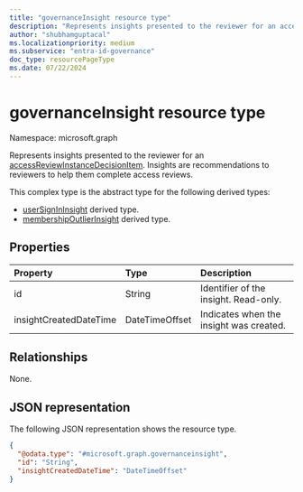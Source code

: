 ```yaml
---
title: "governanceInsight resource type"
description: "Represents insights presented to the reviewer for an accessReviewInstanceDecisionItem."
author: "shubhamguptacal"
ms.localizationpriority: medium
ms.subservice: "entra-id-governance"
doc_type: resourcePageType
ms.date: 07/22/2024
---
```


# governanceInsight resource type

Namespace: microsoft.graph

Represents insights presented to the reviewer for an [accessReviewInstanceDecisionItem](accessreviewinstancedecisionitem.md). Insights are recommendations to reviewers to help them complete access reviews.

This complex type is the abstract type for the following derived types:
+ [userSignInInsight](usersignininsight.md) derived type.
+ [membershipOutlierInsight](membershipoutlierinsight.md) derived type.

## Properties
| Property    | Type   | Description |
| :---------------| :---------- | :---------- |
| id | String | Identifier of the insight. Read-only. |
| insightCreatedDateTime | DateTimeOffset | Indicates when the insight was created. |

## Relationships
None.

## JSON representation
The following JSON representation shows the resource type.
<!-- {
  "blockType": "resource",
  "@odata.type": "microsoft.graph.governanceInsight",
  "keyProperty": "id"
}
-->
``` json
{
  "@odata.type": "#microsoft.graph.governanceinsight",
  "id": "String",
  "insightCreatedDateTime": "DateTimeOffset"
}
```

<!--
{
  "type": "#page.annotation",
  "description": "governanceinsight resource",
  "keywords": "",
  "section": "documentation",
  "tocPath": "",
  "suppressions": []
}
-->
